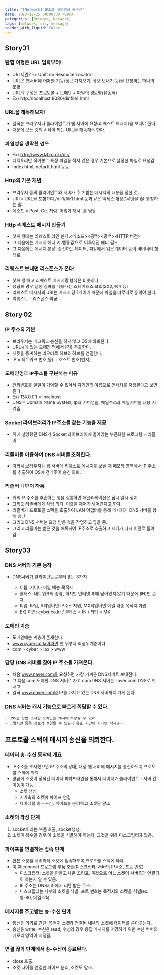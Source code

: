```yaml
---
title: "[Network] URL과 네트워크 송수신"
date: 2023-12-25 00:00:00 +0900
categories: [Network, Network]
tags: [network, url, message]
render_with_liquid: false
---
```


## Story01

### 탐험 여행은 URL 입력부터!

- URL이란? -> Uniform Resource Locator!
- URL은 웹서버에 어떠한 기능(정보 가져오기, 정보 보내기 등)을 요청하는 하나의 문장
- URL의 구성은 프로토콜 + 도메인 + 파일의 경로명(유동적)
- Ex) http://localhost:8080/dir/file1.html

### URL을 해독해보자!

- 결국은 브라우저나 클라이언트가 웹 서버에 요청(리퀘스트 메시지)을 보내야 한다.
- 때문에 모든 것의 시작이 되는 URL을 해독해야 한다.

### 파일명을 생략한 경우

- Ex) http://www.lab.co.kr/dir/
- 디렉토리만 적어놓고 특정 파일을 적지 않은 경우 기본으로 설정한 파일로 요청감
- index.html, default.html 등등

### Http의 기본 개념

- 브라우저 등의 클라이언트와 서버가 주고 받는 메시지의 내용을 정한 것.
- URI = URL을 포함하여 /dir1/file1.html 등과 같은 액세스 대상('무엇을')을 통칭하는 말.
- 메소드 = Post, Get 처럼 '어떻게 해서' 를 담당

### Http 리퀘스트 메시지 만들기

- 첫째 행에는 리퀘스트 라인 쓴다.<메소드><공백><URI><공백><HTTP 버전>
- 그 다음에는 메시지 헤더 키:밸류 값으로 이루어진 헤더 필드
- 그 다음에는 메시지 본문! 송신하는 데이터, 파일에서 읽은 데이터 등이 바이너리 형태로.

### 리퀘스트 보내면 리스폰스가 온다!

- 첫째 행 빼고 리퀘스트 메시지랑 형식은 비슷하다
- 응답의 경우 실행 결과를 나타내는 스테이터스 코드(200,404 등)
- 리퀘스트 메시지의 URI는 메시지 당 1개이기 때문에 파일을 따로따로 읽어야 한다.
- 리퀘스트 - 리스폰스 짝궁

## Story 02

### IP 주소의 기본

- 브라우저는 네크워크 송신을 하지 않고 OS에 의뢰한다.
- URL속에 있는 도메인 명에서 IP를 추출한다.
- 패킷을 중계하는 라우터로 허브와 허브를 연결한다.
- IP = 네트워크 번호(동) + 호스트 번호(번지)

### 도메인명과 IP주소를 구분하는 이유

- 전화번호를 일일이 기억할 수 없어서 자기만의 이름으로 연락처를 저장한다고 보면 된다.
- Ex) 124.0.0.1 = localhost
- DNS = Domain Name System, Ip와 서버명을, 메일주소와 메일서버를 대응 시켜줌.

### Socket 라이브러리가 IP주소를 찾는 기능을 제공

- 위에 설명했던 DNS가 Socket 라이브러이에 들어있는 부품화한 프로그램 = 리졸버

### 리졸버를 이용하여 DNS 서버를 조회한다.

- 따라서 브라우저는 웹 서버에 리퀘스트 메시지를 보낼 때 메모리 영역에서 IP 주소를 추출하여 OS에 건네주어 송신 의뢰.

### 리졸버 내부의 작동

- 위의 IP 주소를 추출하는 행을 실행하면 애플리케이션은 잠시 일시 정지
- 그리고 리졸버에게 작업 의뢰, 이것을 제어가 넘어간다고 한다.
- 리졸버가 프로토콜 스택을 호출하여 LAN 어댑터를 통해 메시지가 DNS 서버를 향해 송신.
- 그리고 DNS 서버는 요청 받은 것을 작업하고 답을 줌.
- 그리고 리졸버는 받은 것을 해독하여 IP주소로 추출하고 제어가 다시 어플로 돌아감.

## Story03

### DNS 서버의 기본 동작

- DNS서버가 클라이언트로부터 받는 3가지

  - 이름: 서버나 메일 배송 목적지
  - 클래스: 네트워크의 종류, 하지만 인터넷 밖에 남아있지 않기 때문에 (IN)만 존재.
  - 타입: 타입, A타입이면 IP주소 지원, MX타입이면 메일 배송 목적지 지원
  - EX) 이름: cyber.co.kr / 클래스 = IN / 타입 = MX

### 도메인 계층

- 도메인에는 계층이 존재한다.
- www.cyber.co.kr이라면 맨 뒤부터 최상위계층이다.
- com > cyber > lab > www

### 담당 DNS 서버를 찾아 IP 주소를 가져온다.

- 처음 www.naver.com을 요청하면 가장 가까운 DNS서버로 보내진다.
- 그 다음 com 도메인 DNS 서버로 가고 com DNS 서버는 naver.com DNS로 보내고
- 결국 www.naver.com의 IP를 가지고 있는 DNS 서버까지 가게 된다.

### DNS 서버는 캐시 기능으로 빠르게 회답할 수 있다.

    - DNS는 한번 조사한 도메인을 캐시에 저장할 수 있다.
    - 그렇지만 등록 정보가 변경될 수 있으니 유효 기간이 지나면 삭제된다.

## 프로토콜 스택에 메시지 송신을 의뢰한다.

### 데이터 송-수신 동작의 개요

- IP주소를 조사했으면 IP 주소의 상대, 대상 웹 서버에 메시지를 송신하도록 프로토콜 스택에 의뢰.
- 양끝에 소켓이 장착된 데이터 파이프라인을 통해서 데이터가 클라이언트 - 서버 간 이동이 가능.
  - 소켓 생성
  - 서버측의 소켓에 파이프 연결
  - 데이터를 송 - 수신.
    파이프를 분리하고 소켓을 말소

### 소켓의 작성 단계

1. socket이라는 부품 호출, socket생성.
2. 소켓이 복수일 경우 이 소켓을 식별해야 하는데, 그것을 위해 디스크립터가 있음.

### 파이프를 연결하는 접속 단계

- 만든 소켓을 서버측의 소켓에 접속하도록 프로토콜 스택에 의뢰.
- 이 때 connect 프로그램 부품 호출(디스크립터, 서버의 IP주소, 포트 번호)
  - 디스크립터: 소켓을 만들고 나온 꼬리표. 이것으로 어느 소켓이 서버측과 연결되야 하는지 알 수 있음.
  - IP 주소는 DNS서버에서 리턴 받은 주소.
  - 디스크립터는 내부의 소켓을 식별, 포트 번호는 목적지의 소켓을 식별(ex. 웹-80, 메일-25)

### 메시지를 주고받는 송-수신 단계

- 통신은 의외로 간단. 목적지 소켓과 연결된 내부의 소켓에 데이터를 쏟아붓는다.
- 송신은 write, 수신은 read, 수신의 경우 응답 메시지를 저장하기 위한 수신 버퍼의 메모리 영역이 지정됨.

### 연결 끊기 단계에서 송-수신이 종료된다.

- close 호출.
- 소켓 사이를 연결한 파이프 분리, 소켓도 말소.
